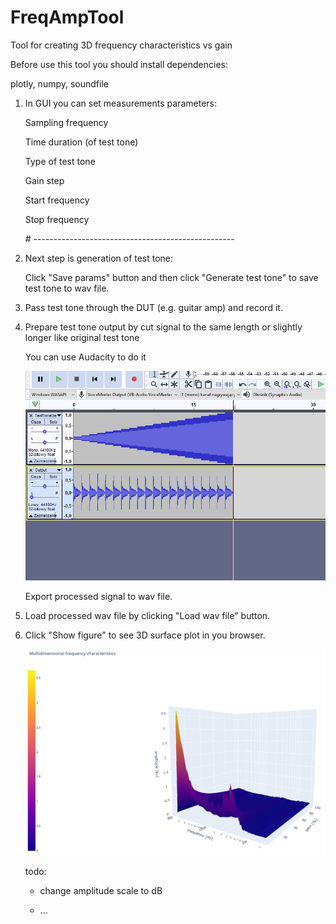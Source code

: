 # FreqAmpTool
Tool for creating 3D frequency characteristics vs gain

Before use this tool you should install dependencies:

plotly, numpy, soundfile

1. In GUI you can set measurements parameters:

   Sampling frequency

   Time duration (of test tone)

   Type of test tone

   Gain step

   Start frequency

   Stop frequency

   \# --------------------------------------------------

2. Next step is generation of test tone:

   Click "Save params"  button and then click "Generate test tone" to save test tone to wav file.

3. Pass test tone through the DUT (e.g. guitar amp) and record it.

4. Prepare test tone output by cut signal to the same length or slightly longer like original test tone

   You can use Audacity to do it

   ![alt](<Docs/Images/audacityCut.png>)

   Export processed signal to wav file.

5. Load processed wav file by clicking "Load wav file" button.

6. Click "Show figure" to see 3D surface plot in you browser.

   ![alt](<Docs/Images/3dFig.png>)

   todo:

   - change amplitude scale to dB

   - ...

      

      

   

